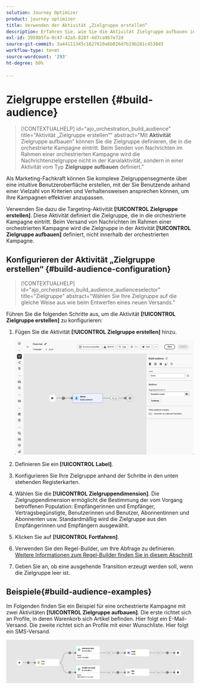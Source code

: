```yaml
---
solution: Journey Optimizer
product: journey optimizer
title: Verwenden der Aktivität „Zielgruppe erstellen“
description: Erfahren Sie, wie Sie die Aktivität Zielgruppe aufbauen in einer orchestrierten Kampagne verwenden
exl-id: 3959b5fa-0c47-42a5-828f-4d7ca9b7e72d
source-git-commit: 3a44111345c1627610a6b026d7b19b281c4538d3
workflow-type: tm+mt
source-wordcount: '293'
ht-degree: 60%

---
```



# Zielgruppe erstellen {#build-audience}

>[!CONTEXTUALHELP]
>id="ajo_orchestration_build_audience"
>title="Aktivität „Zielgruppe erstellen“"
>abstract="Mit **Aktivität** Zielgruppe aufbauen“ können Sie die Zielgruppe definieren, die in die orchestrierte Kampagne eintritt. Beim Senden von Nachrichten im Rahmen einer orchestrierten Kampagne wird die Nachrichtenzielgruppe nicht in der Kanalaktivität, sondern in einer Aktivität vom Typ **Zielgruppe aufbauen** definiert."

Als Marketing-Fachkraft können Sie komplexe Zielgruppensegmente über eine intuitive Benutzeroberfläche erstellen, mit der Sie Benutzende anhand einer Vielzahl von Kriterien und Verhaltensweisen ansprechen können, um Ihre Kampagnen effektiver anzupassen.

Verwenden Sie dazu die Targeting-Aktivität **[!UICONTROL Zielgruppe erstellen]**. Diese Aktivität definiert die Zielgruppe, die in die orchestrierte Kampagne eintritt. Beim Versand von Nachrichten im Rahmen einer orchestrierten Kampagne wird die Zielgruppe in der Aktivität **[!UICONTROL Zielgruppe aufbauen]** definiert, nicht innerhalb der orchestrierten Kampagne.

## Konfigurieren der Aktivität „Zielgruppe erstellen“ {#build-audience-configuration}

>[!CONTEXTUALHELP]
>id="ajo_orchestration_build_audience_audienceselector"
>title="Zielgruppe"
>abstract="Wählen Sie Ihre Zielgruppe auf die gleiche Weise aus wie beim Entwerfen eines neuen Versands."

Führen Sie die folgenden Schritte aus, um die Aktivität **[!UICONTROL Zielgruppe erstellen]** zu konfigurieren:

1. Fügen Sie die Aktivität **[!UICONTROL Zielgruppe erstellen]** hinzu.

   ![](../assets/build-audience.png)

1. Definieren Sie ein **[!UICONTROL Label]**.

1. Konfigurieren Sie Ihre Zielgruppe anhand der Schritte in den unten stehenden Registerkarten.

1. Wählen Sie die **[!UICONTROL Zielgruppendimension]**. Die Zielgruppendimension ermöglicht die Bestimmung der vom Vorgang betroffenen Population: Empfängerinnen und Empfänger, Vertragsbegünstigte, Benutzerinnen und Benutzer, Abonnentinnen und Abonnenten usw. Standardmäßig wird die Zielgruppe aus den Empfängerinnen und Empfängern ausgewählt.

1. Klicken Sie auf **[!UICONTROL Fortfahren]**.

1. Verwenden Sie den Regel-Builder, um Ihre Abfrage zu definieren. [ Weitere Informationen zum Regel-Builder finden Sie in diesem Abschnitt ](../orchestrated-rule-builder.md)

1. Geben Sie an, ob eine ausgehende Transition erzeugt werden soll, wenn die Zielgruppe leer ist.

## Beispiele{#build-audience-examples}

Im Folgenden finden Sie ein Beispiel für eine orchestrierte Kampagne mit zwei Aktivitäten **[!UICONTROL Zielgruppe aufbauen]**. Die erste richtet sich an Profile, in deren Warenkorb sich Artikel befinden. Hier folgt ein E-Mail-Versand. Die zweite richtet sich an Profile mit einer Wunschliste. Hier folgt ein SMS-Versand.

![](../assets/build-audience-2.png)
